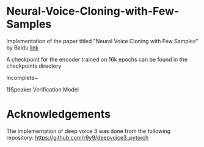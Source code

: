 # Neural-Voice-Cloning-with-Few-Samples
Implementation of the paper titled "Neural Voice Cloning with Few Samples" by Baidu [link](https://arxiv.org/pdf/1802.06006)

A checkpoint for the encoder trained on 16k epochs can be found in the checkpoints directory

Incomplete~

1)Speaker Verification Model

# Acknowledgements

The implementation of deep voice 3 was done from the following repository:
https://github.com/r9y9/deepvoice3_pytorch
